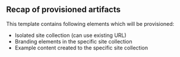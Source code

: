 ## Recap of provisioned artifacts

This template contains following elements which will be provisioned:

- Isolated site collection (can use existing URL)
- Branding elements in the specific site collection
- Example content created to the specific site collection
